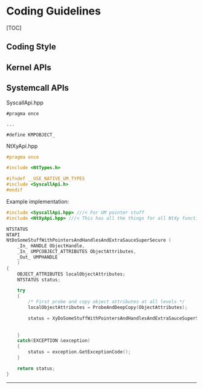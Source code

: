 Coding Guidelines
===============================

[TOC]



Coding Style
---





Kernel APIs
---



Systemcall APIs
---

SyscallApi.hpp

```
#pragma once

...

#define KMPOBJECT_
```



NtXyApi.hpp

```c++
#pragma once

#include <NtTypes.h>

#ifndef __USE_NATIVE_UM_TYPES
#include <SyscallApi.h>
#endif

```



Example implementation:

```c++
#include <SyscallApi.hpp> ///< For UM pointer stuff
#include <NtXyApi.hpp> ///< This has all the things for all NtXy functions

NTSTATUS
NTAPI
NtDoSomeStuffWithPointersAndHandlesAndExtraSauceSuperSecure (
    _In_ HANDLE ObjectHandle,
    _In_ UMPCOBJECT_ATTRIBUTES ObjectAttributes,
    _Out_ UMPHANDLE 
    )
{
    OBJECT_ATTRIBUTES localObjectAttributes;
    NTSTATUS status;

    try
    {
        /* First probe and copy object attributes at all levels */
        localObjectAttributes = ProbeAndDeepCopy(ObjectAttributes);

        status = XyDoSomeStuffWithPointersAndHandlesAndExtraSauceSuperSecure(ObjectHandle,
                                                                             ObjectAttributes,
                                                                             )
    }
    catch(EXCEPTION &exception)
    {
        status = exception.GetExceptionCode();
    }

    return status;
}

```

---
